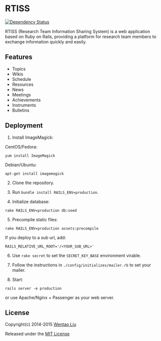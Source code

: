 # RTISS

[![Dependency Status](https://gemnasium.com/wentaoliu/rtiss.svg)](https://gemnasium.com/wentaoliu/rtiss)

RTISS (Research Team Information Sharing System) is a web application based on Ruby on Rails, providing a platform for research team members to exchange information quickly and easily.

## Features

* Topics
* Wikis
* Schedule
* Resources
* News
* Meetings
* Achievements
* Instruments
* Bulletins

## Deployment

1. Install ImageMagick:

  CentOS/Fedora:

  ```
  yum install ImageMagick
  ```
  Debian/Ubuntu:

  ```
  apt-get install imagemagick
  ```

2. Clone the repository.

3. Run `bundle install RAILS_ENV=production`.

4. Initialize database:

  ```
  rake RAILS_ENV=production db:seed
  ```

5. Precompile static files:

  ```
  rake RAILS_ENV=production assets:precompile
  ```

  If you deploy to a sub url, add:

  ```
  RAILS_RELATIVE_URL_ROOT='/<YOUR_SUB_URL>'
  ```

6. Use `rake secret` to set the `SECRET_KEY_BASE`  environment virable.

7. Follow the instructions in `./config/initializes/mailer.rb` to set your mailer.

8. Start:

  ```
  rails server -e production
  ```

  or use Apache/Nginx + Passenger as your web server.

## License

Copyright(c) 2014-2015 [Wentao Liu](https://github.com/wentaoliu)

Released under the [MIT License](http://www.opensource.org/licenses/MIT)
